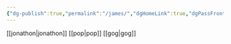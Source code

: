 ```yaml
---
{"dg-publish":true,"permalink":"/james/","dgHomeLink":true,"dgPassFrontmatter":false}
---
```


[[jonathon|jonathon]]
[[pop|pop]]
[[gog|gog]]
